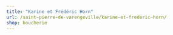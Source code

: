 ```yaml
---
title: "Karine et Frédéric Horn"
url: /saint-pierre-de-varengeville/karine-et-frederic-horn/
shop: boucherie
---
```

